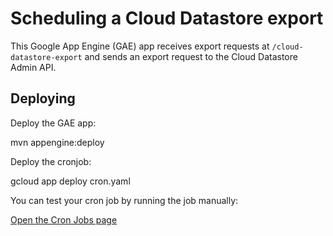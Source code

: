 # Scheduling a Cloud Datastore export

This Google App Engine (GAE) app receives export requests at `/cloud-datastore-export` and
sends an export request to the Cloud Datastore Admin API.

## Deploying

Deploy the GAE app:

   mvn appengine:deploy

Deploy the cronjob:

   gcloud app deploy cron.yaml

You can test your cron job by running the job manually:

<a href="https://console.cloud.google.com/appengine/cronjobs">Open the Cron Jobs page</a>